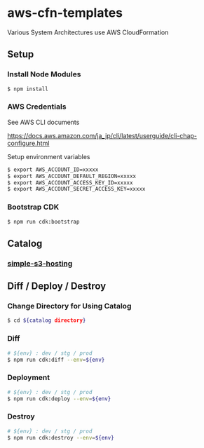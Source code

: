 # aws-cfn-templates

Various System Architectures use AWS CloudFormation

## Setup

### Install Node Modules

```sh
$ npm install
```

### AWS Credentials

See AWS CLI documents

https://docs.aws.amazon.com/ja_jp/cli/latest/userguide/cli-chap-configure.html

Setup environment variables

```sh
$ export AWS_ACCOUNT_ID=xxxxx
$ export AWS_ACCOUNT_DEFAULT_REGION=xxxxx
$ export AWS_ACCOUNT_ACCESS_KEY_ID=xxxxx
$ export AWS_ACCOUNT_SECRET_ACCESS_KEY=xxxxx
```

### Bootstrap CDK

```sh
$ npm run cdk:bootstrap
```

## Catalog

### [simple-s3-hosting](./simple-s3-hosting)

## Diff / Deploy / Destroy

### Change Directory for Using Catalog

```sh
$ cd ${catalog directory}
```

### Diff

```sh
# ${env} : dev / stg / prod
$ npm run cdk:diff --env=${env}
```

### Deployment

```sh
# ${env} : dev / stg / prod
$ npm run cdk:deploy --env=${env}
```

### Destroy

```sh
# ${env} : dev / stg / prod
$ npm run cdk:destroy --env=${env}
```
